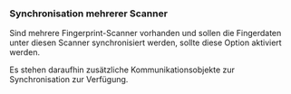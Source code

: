 ﻿### Synchronisation mehrerer Scanner

Sind mehrere Fingerprint-Scanner vorhanden und sollen die Fingerdaten unter diesen Scanner synchronisiert werden, sollte diese Option aktiviert werden.

Es stehen daraufhin zusätzliche Kommunikationsobjekte zur Synchronisation zur Verfügung.

